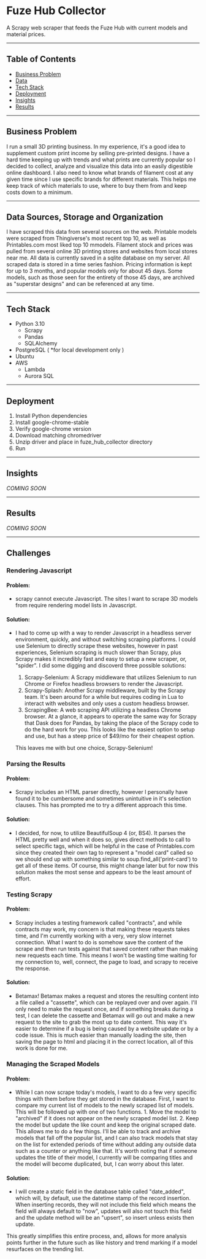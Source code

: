 # Fuze Hub Collector
A Scrapy web scraper that feeds the Fuze Hub with current models and material prices. 

---  
## Table of Contents
  * [Business Problem](#business-problem)
  * [Data](#data-sources-storage-and-organization)
  * [Tech Stack](#tech-stack)
  * [Deployment](#deployment)
  * [Insights](#insights)
  * [Results](#results) 

---  
## Business Problem  

I run a small 3D printing business. In my experience, it's a good idea to supplement custom print income by selling pre-printed designs. I have a hard time keeping up with trends and what prints are currently popular so I decided to collect, analyze and visualize this data into an easily digestible online dashboard. I also need to know what brands of filament cost at any given time since I use specific brands for different materials. This helps me keep track of which materials to use, where to buy them from and keep costs down to a minimum.  

---  
## Data Sources, Storage and Organization  

I have scraped this data from several sources on the web. Printable models were scraped from Thingiverse's most recent top 10, as well as Printables.com most liked top 10 mmodels. Filament stock and prices was pulled from several online 3D printing stores and websites from local stores near me. All data is currently saved in a sqlite database on my server. All scraped data is stored in a time series fashion. Pricing information is kept for up to 3 months, and popular models only for about 45 days. Some models, such as those seen for the entirety of those 45 days, are archived as "superstar designs" and can be referenced at any time.  

--- 
## Tech Stack  
* Python 3.10  
    * Scrapy  
    * Pandas  
    * SQLAlchemy  
* PostgreSQL ( *for local development only )  
* Ubuntu  
* AWS  
  * Lambda
  * Aurora SQL

---  
## Deployment  

1. Install Python dependencies  
2. Install google-chrome-stable  
3. Verify google-chrome version  
4. Download matching chromedriver  
5. Unzip driver and place in fuze_hub_collector directory  
6. Run

---  
## Insights  

_COMING SOON_

---  
## Results  

_COMING SOON_

---  
## Challenges  
 
### Rendering Javascript
#### Problem:  
  - scrapy cannot execute Javascript. The sites I want to scrape 3D models from require rendering model lists in Javascript. 
#### Solution:  
  - I had to come up with a way to render Javascript in a headless server environment, quickly, and without switching scraping platforms. I could use Selenium to directly scrape these websites, however in past experiences, Selenium scraping is much slower than Scrapy, plus Scrapy makes it incredibly fast and easy to setup a new scraper, or, "spider". I did some digging and discoverd three possible solutions:  

    1. Scrapy-Selenium: A Scrapy middleware that utilizes Selenium to run Chrome or Firefox headless browsers to render the Javascript.  
    2. Scrapy-Splash: Another Scrapy middleware, built by the Scrapy team. It's been around for a while but requires coding in Lua to interact with websites and only uses a custom headless browser.  
    3. ScrapingBee: A web scraping API utilizing a headless Chrome browser. At a glance, it appears to operate the same way for Scrapy that Dask does for Pandas, by taking the place of the Scrapy code to do the hard work for you. This looks like the easiest option to setup and use, but has a steep price of $49/mo for their cheapest option.  

    This leaves me with but one choice, Scrapy-Selenium!

### Parsing the Results  
#### Problem:  
  - Scrapy includes an HTML parser directly, however I personally have found it to be cumbersome and sometimes unintuitive in it's selection clauses. This has prompted me to try a different approach this time.  

#### Solution:  
  - I decided, for now, to utilize BeautifulSoup 4 (or, BS4). It parses the HTML pretty well and when it does so, gives direct methods to call to select specific tags, which will be helpful in the case of Printables.com since they created their own tag to represent a "model card" called <print-card> so we should end up with something similar to soup.find_all('print-card') to get all of these items. Of course, this might change later but for now this solution makes the most sense and appears to be the least amount of effort.


### Testing Scrapy  
#### Problem:  
  - Scrapy includes a testing framework called "contracts", and while contracts may work, my concern is that making these requests takes time, and I'm currently working with a very, very slow internet connection. What I want to do is somehow save the content of the scrape and then run tests against that saved content rather than making new requests each time. This means I won't be wasting time waiting for my connection to, well, connect, the page to load, and scrapy to receive the response.  

#### Solution:  
  - Betamax! Betamax makes a request and stores the resulting content into a file called a "cassette", which can be replayed over and over again. I'll only need to make the request once, and if something breaks during a test, I can delete the cassette and Betamax will go out and make a new request to the site to grab the most up to date content. This way it's easier to determine if a bug is being caused by a website update or by a code issue. This is much easier than manually loading the site, then saving the page to html and placing it in the correct location, all of this work is done for me.

### Managing the Scraped Models  
#### Problem:  
  - While I can now scrape today's models, I want to do a few very specific things with them before they get stored in the database. First, I want to compare my current list of models to the newly scraped list of models. This will be followed up with one of two functions. 1. Move the model to "archived" if it does not appear on the newly scraped model list. 2. Keep the model but update the like count and keep the original scraped date. This allows me to do a few things. I'll be able to track and archive models that fall off the popular list, and I can also track models that stay on the list for extended periods of time without adding any outside data such as a counter or anything like that. It's worth noting that if someone updates the title of their model, I currently will be comparing titles and the model will become duplicated, but, I can worry about this later.  

#### Solution:  
  - I will create a static field in the database table called "date_added", which will, by default, use the datetime stamp of the record insertion. When inserting records, they will not include this field which means the field will always default to "now", updates will also not touch this field and the update method will be an "upsert", so insert unless exists then update. 

  This greatly simplifies this entire process, and, allows for more analysis points further in the future such as like history and trend marking if a model resurfaces on the trending list. 

